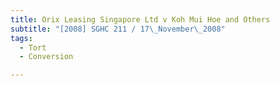 ```yaml
---
title: Orix Leasing Singapore Ltd v Koh Mui Hoe and Others 
subtitle: "[2008] SGHC 211 / 17\_November\_2008"
tags:
  - Tort
  - Conversion

---
```


